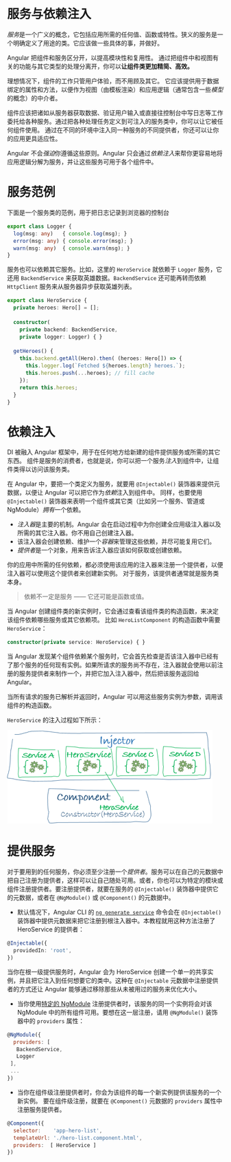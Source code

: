 # 服务与依赖注入

*服务*是一个广义的概念，它包括应用所需的任何值、函数或特性。狭义的服务是一个明确定义了用途的类。它应该做一些具体的事，并做好。

Angular 把组件和服务区分开，以提高模块性和复用性。 通过把组件中和视图有关的功能与其它类型的处理分离开，你可以**让组件类更加精简、高效。**

理想情况下，组件的工作只管用户体验，而不用顾及其它。 它应该提供用于数据绑定的属性和方法，以便作为视图（由模板渲染）和应用逻辑（通常包含一些*模型*的概念）的中介者。

组件应该把诸如从服务器获取数据、验证用户输入或直接往控制台中写日志等工作委托给各种服务。通过把各种处理任务定义到可注入的服务类中，你可以让它被任何组件使用。 通过在不同的环境中注入同一种服务的不同提供者，你还可以让你的应用更具适应性。

Angular 不会*强迫*你遵循这些原则。Angular 只会通过*依赖注入*来帮你更容易地将应用逻辑分解为服务，并让这些服务可用于各个组件中。

# 服务范例

下面是一个服务类的范例，用于把日志记录到浏览器的控制台

```typescript
export class Logger {
  log(msg: any)   { console.log(msg); }
  error(msg: any) { console.error(msg); }
  warn(msg: any)  { console.warn(msg); }
}
```

服务也可以依赖其它服务。比如，这里的 `HeroService` 就依赖于 `Logger` 服务，它还用 `BackendService` 来获取英雄数据。`BackendService` 还可能再转而依赖 `HttpClient` 服务来从服务器异步获取英雄列表。

```typescript
export class HeroService {
  private heroes: Hero[] = [];

  constructor(
    private backend: BackendService,
    private logger: Logger) { }

  getHeroes() {
    this.backend.getAll(Hero).then( (heroes: Hero[]) => {
      this.logger.log(`Fetched ${heroes.length} heroes.`);
      this.heroes.push(...heroes); // fill cache
    });
    return this.heroes;
  }
}
```

# 依赖注入

DI 被融入 Angular 框架中，用于在任何地方给新建的组件提供服务或所需的其它东西。 组件是服务的消费者，也就是说，你可以把一个服务*注入*到组件中，让组件类得以访问该服务类。

在 Angular 中，要把一个类定义为服务，就要用 `@Injectable()` 装饰器来提供元数据，以便让 Angular 可以把它作为*依赖*注入到组件中。 同样，也要使用 `@Injectable()` 装饰器来表明一个组件或其它类（比如另一个服务、管道或 NgModule）*拥有*一个依赖。

- *注入器*是主要的机制。Angular 会在启动过程中为你创建全应用级注入器以及所需的其它注入器。你不用自己创建注入器。
- 该注入器会创建依赖、维护一个*容器*来管理这些依赖，并尽可能复用它们。
- *提供者*是一个对象，用来告诉注入器应该如何获取或创建依赖。

你的应用中所需的任何依赖，都必须使用该应用的注入器来注册一个提供者，以便注入器可以使用这个提供者来创建新实例。 对于服务，该提供者通常就是服务类本身。

> 依赖不一定是服务 —— 它还可能是函数或值。

当 Angular 创建组件类的新实例时，它会通过查看该组件类的构造函数，来决定该组件依赖哪些服务或其它依赖项。 比如 `HeroListComponent` 的构造函数中需要 `HeroService`：

```typescript
constructor(private service: HeroService) { }
```



当 Angular 发现某个组件依赖某个服务时，它会首先检查是否该注入器中已经有了那个服务的任何现有实例。如果所请求的服务尚不存在，注入器就会使用以前注册的服务提供者来制作一个，并把它加入注入器中，然后把该服务返回给 Angular。

当所有请求的服务已解析并返回时，Angular 可以用这些服务实例为参数，调用该组件的构造函数。

`HeroService` 的注入过程如下所示：

![Service](4服务与依赖注入简介.assets/injector-injects.png)

# 提供服务

对于要用到的任何服务，你必须至少注册一个*提供者*。服务可以在自己的元数据中把自己注册为提供者，这样可以让自己随处可用。或者，你也可以为特定的模块或组件注册提供者。要注册提供者，就要在服务的 `@Injectable()` 装饰器中提供它的元数据，或者在 `@NgModule()` 或 `@Component()` 的元数据中。

- 默认情况下，Angular CLI 的 [`ng generate service`](https://angular.cn/cli/generate) 命令会在 `@Injectable()` 装饰器中提供元数据来把它注册到根注入器中。本教程就用这种方法注册了 HeroService 的提供者：

```typescript
@Injectable({
  providedIn: 'root',
})
```

当你在根一级提供服务时，Angular 会为 HeroService 创建一个单一的共享实例，并且把它注入到任何想要它的类中。这种在 `@Injectable` 元数据中注册提供者的方式还让 Angular 能够通过移除那些从未被用过的服务来优化大小。

- 当你使用[特定的 NgModule](https://angular.cn/guide/architecture-modules) 注册提供者时，该服务的同一个实例将会对该 NgModule 中的所有组件可用。要想在这一层注册，请用 `@NgModule()` 装饰器中的 `providers` 属性：

```javascript
@NgModule({
  providers: [
   BackendService,
   Logger
 ],
 ...
})
```

- 当你在组件级注册提供者时，你会为该组件的每一个新实例提供该服务的一个新实例。 要在组件级注册，就要在 `@Component()` 元数据的 `providers` 属性中注册服务提供者。

```javascript
@Component({
  selector:    'app-hero-list',
  templateUrl: './hero-list.component.html',
  providers:  [ HeroService ]
})
```

